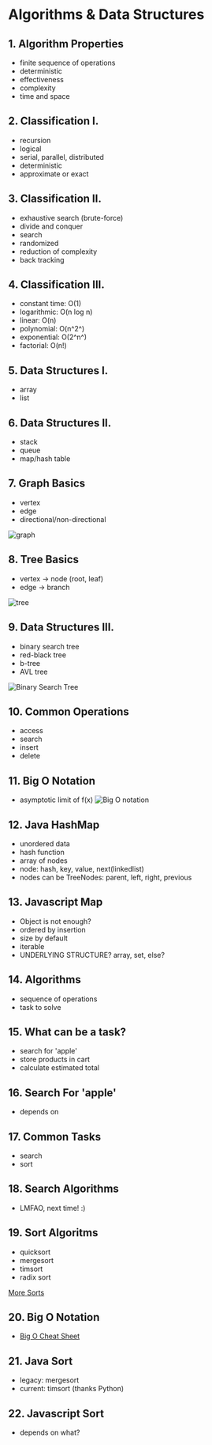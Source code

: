 <style>
  .page-header {
    background-image: none;
  }
</style>

# Algorithms & Data Structures

## 1. Algorithm Properties
- finite sequence of operations
- deterministic
- effectiveness
- complexity
- time and space

## 2. Classification I.
- recursion
- logical
- serial, parallel, distributed
- deterministic
- approximate or exact

## 3. Classification II.
- exhaustive search (brute-force)
- divide and conquer
- search
- randomized
- reduction of complexity
- back tracking

## 4. Classification III.
- constant time: O(1)
- logarithmic: O(n log n)
- linear: O(n)
- polynomial: O(n^2^)
- exponential: O(2^n^)
- factorial: O(n!)

## 5. Data Structures I.
- array
- list

## 6. Data Structures II.
- stack
- queue
- map/hash table

## 7. Graph Basics
- vertex
- edge
- directional/non-directional

![graph](https://media.geeksforgeeks.org/wp-content/cdn-uploads/undirectedgraph.png)

## 8. Tree Basics
- vertex -> node (root, leaf)
- edge -> branch

![tree](https://media.geeksforgeeks.org/wp-content/uploads/20221124153129/Treedatastructure.png)

## 9. Data Structures III.
- binary search tree
- red-black tree
- b-tree
- AVL tree

![Binary Search Tree](https://upload.wikimedia.org/wikipedia/commons/thumb/d/da/Binary_search_tree.svg/1200px-Binary_search_tree.svg.png)

## 10. Common Operations
- access
- search
- insert
- delete

## 11. Big O Notation
- asymptotic limit of f(x)
![Big O notation](https://en.wikipedia.org/wiki/Big_O_notation#/media/File:Comparison_computational_complexity.svg)

## 12. Java HashMap
- unordered data
- hash function
- array of nodes
- node: hash, key, value, next(linkedlist)
- nodes can be TreeNodes: parent, left, right, previous

## 13. Javascript Map
- Object is not enough?
- ordered by insertion
- size by default
- iterable
- UNDERLYING STRUCTURE? array, set, else?

## 14. Algorithms
- sequence of operations
- task to solve

## 15. What can be a task?
- search for 'apple'
- store products in cart
- calculate estimated total

## 16. Search For 'apple'
- depends on

## 17. Common Tasks
- search
- sort

## 18. Search Algorithms
- LMFAO, next time! :)

## 19. Sort Algoritms
- quicksort
- mergesort
- timsort
- radix sort

[More Sorts](https://en.wikipedia.org/wiki/Sorting_algorithm)

## 20. Big O Notation
- [Big O Cheat Sheet](https://www.bigocheatsheet.com/)

## 21. Java Sort
- legacy: mergesort
- current: timsort (thanks Python)

## 22. Javascript Sort
- depends on what?
